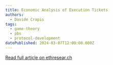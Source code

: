 ```yaml
---
title: Economic Analysis of Execution Tickets
authors:
  - Davide Crapis
tags:
  - game-theory
  - pbs
  - protocol-development
datePublished: 2024-03-07T12:00:00.000Z
---
```


[Read full article on ethresear.ch](https://ethresear.ch/t/economic-analysis-of-execution-tickets/18894)
